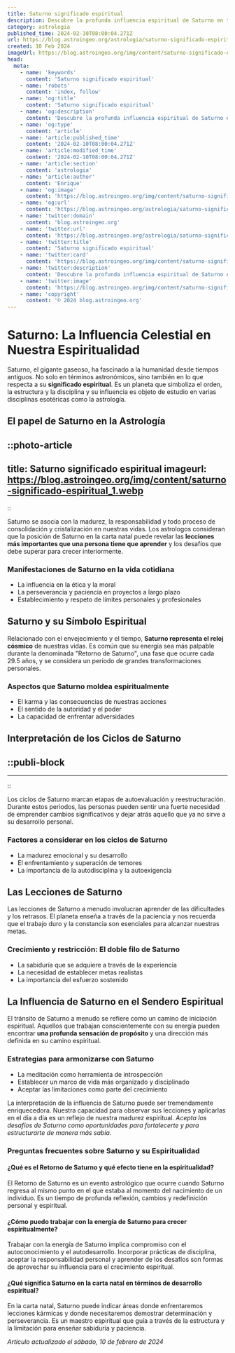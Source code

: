 ```yaml
---
title: Saturno significado espiritual
description: Descubre la profunda influencia espiritual de Saturno en tu vida con explicaciones detalladas sobre lecciones kármicas y crecimiento personal.
category: astrologia
published_time: 2024-02-10T08:00:04.271Z
url: https://blog.astroingeo.org/astrologia/saturno-significado-espiritual
created: 10 Feb 2024
imageUrl: https://blog.astroingeo.org/img/content/saturno-significado-espiritual_1.webp
head:
  meta:
    - name: 'keywords'
      content: 'Saturno significado espiritual'
    - name: 'robots'
      content: 'index, follow'
    - name: 'og:title'
      content: 'Saturno significado espiritual'
    - name: 'og:description'
      content: 'Descubre la profunda influencia espiritual de Saturno en tu vida con explicaciones detalladas sobre lecciones kármicas y crecimiento personal.'
    - name: 'og:type'
      content: 'article'
    - name: 'article:published_time'
      content: '2024-02-10T08:00:04.271Z'
    - name: 'article:modified_time'
      content: '2024-02-10T08:00:04.271Z'
    - name: 'article:section'
      content: 'astrologia'
    - name: 'article:author'
      content: 'Enrique'
    - name: 'og:image'
      content: 'https://blog.astroingeo.org/img/content/saturno-significado-espiritual_1.webp'
    - name: 'og:url'
      content: 'https://blog.astroingeo.org/astrologia/saturno-significado-espiritual'
    - name: 'twitter:domain'
      content: 'blog.astroingeo.org'
    - name: 'twitter:url'
      content: 'https://blog.astroingeo.org/astrologia/saturno-significado-espiritual'
    - name: 'twitter:title'
      content: 'Saturno significado espiritual'
    - name: 'twitter:card'
      content: 'https://blog.astroingeo.org/img/content/saturno-significado-espiritual_1.webp'
    - name: 'twitter:description'
      content: 'Descubre la profunda influencia espiritual de Saturno en tu vida con explicaciones detalladas sobre lecciones kármicas y crecimiento personal.'
    - name: 'twitter:image'
      content: 'https://blog.astroingeo.org/img/content/saturno-significado-espiritual_1.webp'
    - name: 'copyright'
      content: '© 2024 blog.astroingeo.org'
---
```

# Saturno: La Influencia Celestial en Nuestra Espiritualidad

Saturno, el gigante gaseoso, ha fascinado a la humanidad desde tiempos antiguos. No solo en términos astronómicos, sino también en lo que respecta a su **significado espiritual**. Es un planeta que simboliza el orden, la estructura y la disciplina y su influencia es objeto de estudio en varias disciplinas esotéricas como la astrología.

## El papel de Saturno en la Astrología


::photo-article
---
title: Saturno significado espiritual
imageurl: https://blog.astroingeo.org/img/content/saturno-significado-espiritual_1.webp
---
::

 

Saturno se asocia con la madurez, la responsabilidad y todo proceso de consolidación y cristalización en nuestras vidas. Los astrologos consideran que la posición de Saturno en la carta natal puede revelar las **lecciones más importantes que una persona tiene que aprender** y los desafíos que debe superar para crecer interiormente.

### Manifestaciones de Saturno en la vida cotidiana

- La influencia en la ética y la moral
- La perseverancia y paciencia en proyectos a largo plazo
- Establecimiento y respeto de límites personales y profesionales

## Saturno y su Símbolo Espiritual

Relacionado con el envejecimiento y el tiempo, **Saturno representa el reloj cósmico** de nuestras vidas. Es común que su energía sea más palpable durante la denominada "Retorno de Saturno", una fase que ocurre cada 29.5 años, y se considera un período de grandes transformaciones personales.

### Aspectos que Saturno moldea espiritualmente

- El karma y las consecuencias de nuestras acciones
- El sentido de la autoridad y el poder
- La capacidad de enfrentar adversidades

## Interpretación de los Ciclos de Saturno


  ::publi-block
  ---
  ---
  ::
  
   

Los ciclos de Saturno marcan etapas de autoevaluación y reestructuración. Durante estos periodos, las personas pueden sentir una fuerte necesidad de emprender cambios significativos y dejar atrás aquello que ya no sirve a su desarrollo personal.

### Factores a considerar en los ciclos de Saturno

- La madurez emocional y su desarrollo
- El enfrentamiento y superación de temores
- La importancia de la autodisciplina y la autoexigencia

## Las Lecciones de Saturno

Las lecciones de Saturno a menudo involucran aprender de las dificultades y los retrasos. El planeta enseña a través de la paciencia y nos recuerda que el trabajo duro y la constancia son esenciales para alcanzar nuestras metas.

### Crecimiento y restricción: El doble filo de Saturno

- La sabiduría que se adquiere a través de la experiencia
- La necesidad de establecer metas realistas
- La importancia del esfuerzo sostenido

## La Influencia de Saturno en el Sendero Espiritual

El tránsito de Saturno a menudo se refiere como un camino de iniciación espiritual. Aquellos que trabajan conscientemente con su energía pueden encontrar **una profunda sensación de propósito** y una dirección más definida en su camino espiritual.

### Estrategias para armonizarse con Saturno

- La meditación como herramienta de introspección
- Establecer un marco de vida más organizado y disciplinado
- Aceptar las limitaciones como parte del crecimiento

La interpretación de la influencia de Saturno puede ser tremendamente enriquecedora. Nuestra capacidad para observar sus lecciones y aplicarlas en el día a día es un reflejo de nuestra madurez espiritual. *Acepta los desafíos de Saturno como oportunidades para fortalecerte y para estructurarte de manera más sabia.*

### Preguntas frecuentes sobre Saturno y su Espiritualidad

#### ¿Qué es el Retorno de Saturno y qué efecto tiene en la espiritualidad?
El Retorno de Saturno es un evento astrológico que ocurre cuando Saturno regresa al mismo punto en el que estaba al momento del nacimiento de un individuo. Es un tiempo de profunda reflexión, cambios y redefinición personal y espiritual.

#### ¿Cómo puedo trabajar con la energía de Saturno para crecer espiritualmente?
Trabajar con la energía de Saturno implica compromiso con el autoconocimiento y el autodesarrollo. Incorporar prácticas de disciplina, aceptar la responsabilidad personal y aprender de los desafíos son formas de aprovechar su influencia para el crecimiento espiritual.

#### ¿Qué significa Saturno en la carta natal en términos de desarrollo espiritual?
En la carta natal, Saturno puede indicar áreas donde enfrentaremos lecciones kármicas y donde necesitaremos demostrar determinación y perseverancia. Es un maestro espiritual que guía a través de la estructura y la limitación para enseñar sabiduría y paciencia.

_Artículo actualizado el sábado, 10 de febrero de 2024_